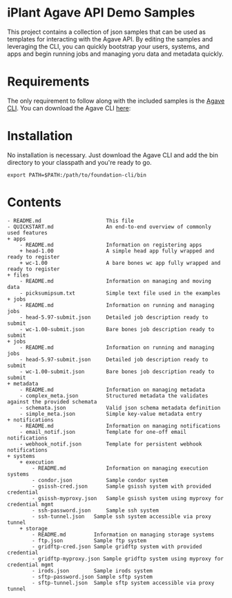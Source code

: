 iPlant Agave API Demo Samples
===================================================

This project contains a collection of json samples that can be used as templates for interacting with the Agave API. By editing the samples and leveraging the CLI, you can quickly bootstrap your users, systems, and apps and begin running jobs and managing yoru data and metadata quickly.


Requirements
=================

The only requirement to follow along with the included samples is the [Agave CLI](https://bitbucket.org/taccaci/foundation-cli "Agave CLI"). You can download the Agave CLI [here](https://bitbucket.org/taccaci/foundation-cli "Agave CLI"):

	
	
Installation
=================

No installation is necessary. Just download the Agave CLI and add the bin directory to your classpath and you're ready to go.

	export PATH=$PATH:/path/to/foundation-cli/bin
	

Contents
=================

	- README.md						This file
	- QUICKSTART.md					An end-to-end overview of commonly used features
	+ apps
		- README.md					Information on registering apps
		+ head-1.00					A simple head app fully wrapped and ready to register
		+ wc-1.00					A bare bones wc app fully wrapped and ready to register
	+ files
		- README.md					Information on managing and moving data
		- picksumipsum.txt 			Simple text file used in the examples
	+ jobs
		- README.md					Information on running and managing jobs
		- head-5.97-submit.json		Detailed job description ready to submit
		- wc-1.00-submit.json		Bare bones job description ready to submit
	+ jobs
		- README.md					Information on running and managing jobs
		- head-5.97-submit.json		Detailed job description ready to submit
		- wc-1.00-submit.json		Bare bones job description ready to submit
	+ metadata
		- README.md					Information on managing metadata	
		- complex_meta.json			Structured metadata the validates against the provided schemata
		- schemata.json				Valid json schema metadata definition
		- simple_meta.json			Simple key-value metadata entry
	+ notifications
		- README.md					Information on managing notifications
		- email_notif.json			Template for one-off email notifications
		- webhook_notif.json		Template for persistent webhook notifications
	+ systems
		+ execution
			- README.md				Information on managing execution systems
			- condor.json			Sample condor system
			- gsissh-cred.json 		Sample gsissh system with provided credential
			- gsissh-myproxy.json 	Sample gsissh system using myproxy for credential mgmt
			- ssh-password.json 	Sample ssh system
			- ssh-tunnel.json	Sample ssh system accessible via proxy tunnel
		+ storage
			- README.md			Information on managing storage systems
			- ftp.json			Sample ftp system
			- gridftp-cred.json Sample gridftp system with provided credential
			- gridftp-myproxy.json Sample gridftp system using myproxy for credential mgmt
			- irods.json		Sample irods system
			- sftp-password.json Sample sftp system
			- sftp-tunnel.json	Sample sftp system accessible via proxy tunnel
		
		
